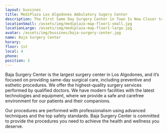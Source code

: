 ```yaml
---
layout: bussines
title: MediPlaza Los Algodones Ambulatory Sugery Center 
description: The First Same Day Surgery Center in Town Is Now Closer to You. Don't Worry About an Overnight Stay, Come and Check the Variety of Options We Have for You.
locationSmall: /assets/img/mediplaza-map-floor1-small.jpg
locationLarge: /assets/img/mediplaza-map-floor1-large.jpg
avatar: /assets/img/bussines/baja-surgery-center.jpg
name: Baja Surgery Center
horary: 
floor: 1st
local: 4
phone: 
position: 3
---
```

Baja Surgery Center is the largest surgery center in Los Algodones, and it’s focused on providing same-day surgical care, including preventive and esthetic procedures. We offer the highest-quality surgery services performed by qualified doctors. We have modern facilities with the latest technologies and equipment, where we provide a safe and carefree environment for our patients and their companions. 

Our procedures are performed with professionalism using advanced techniques and the top safety standards. Baja Surgery Center is committed to provide the procedures you need to achieve the health and wellness you deserve.